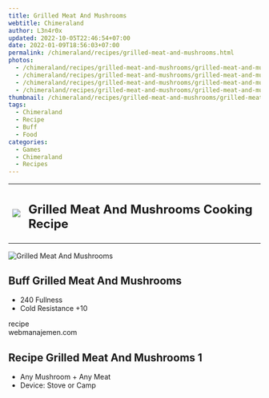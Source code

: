 ```yaml
---
title: Grilled Meat And Mushrooms
webtitle: Chimeraland
author: L3n4r0x
updated: 2022-10-05T22:46:54+07:00
date: 2022-01-09T18:56:03+07:00
permalink: /chimeraland/recipes/grilled-meat-and-mushrooms.html
photos:
  - /chimeraland/recipes/grilled-meat-and-mushrooms/grilled-meat-and-mushrooms.webp
  - /chimeraland/recipes/grilled-meat-and-mushrooms/grilled-meat-and-mushrooms-name.webp
  - /chimeraland/recipes/grilled-meat-and-mushrooms/grilled-meat-and-mushrooms-icon.webp
  - /chimeraland/recipes/grilled-meat-and-mushrooms/grilled-meat-and-mushrooms-material.webp
thumbnail: /chimeraland/recipes/grilled-meat-and-mushrooms/grilled-meat-and-mushrooms.webp
tags:
  - Chimeraland
  - Recipe
  - Buff
  - Food
categories:
  - Games
  - Chimeraland
  - Recipes
---
```


<section id="bootstrap-wrapper"><link rel="stylesheet" href="https://cdn.statically.io/gh/dimaslanjaka/Web-Manajemen/40ac3225/css/bootstrap-4.5-wrapper.css"/><div class="row mb-2"><div class="col-md-12 mb-2"><table class="table" id="post-info"><tbody><tr><td><img class="d-inline-block me-2" src="/chimeraland/recipes/grilled-meat-and-mushrooms/grilled-meat-and-mushrooms-icon.webp" width="auto" height="auto"/></td><td><h1 class="fs-5">Grilled Meat And Mushrooms Cooking Recipe</h1></td></tr></tbody></table></div></div><div class="card mb-2"><div class="row g-0"><div class="col-sm-4 position-relative mb-2"><img src="/chimeraland/recipes/grilled-meat-and-mushrooms/grilled-meat-and-mushrooms-material.webp" class="card-img fit-cover w-100 h-100" alt="Grilled Meat And Mushrooms" data-fancybox="true"/></div><div class="col-sm-8 mb-2"><div class="card-body"><h2 class="card-title fs-5">Buff Grilled Meat And Mushrooms</h2><div class="card-text"><ul><li>240 Fullness</li><li>Cold Resistance +10</li></ul></div><span class="badge rounded-pill bg-dark">recipe</span></div><div class="card-footer text-end text-muted">webmanajemen.com</div></div></div></div><div class="row mb-2"><div class="col-12 col-lg-6 recipe-item mb-2"><div class="card"><div class="card-body"><h2 class="card-title fs-5">Recipe Grilled Meat And Mushrooms 1</h2><div class="card-text"><ul><li>Any Mushroom<span> + </span>Any Meat</li><li>Device: Stove or Camp</li></ul></div></div></div></div></div></section>